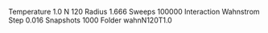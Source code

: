 Temperature 1.0
N 120
Radius 1.666
Sweeps 100000
Interaction Wahnstrom
Step 0.016
Snapshots 1000
Folder wahnN120T1.0
